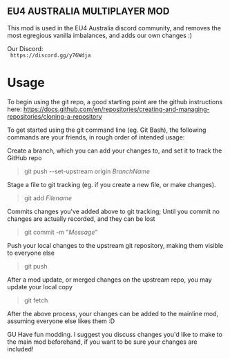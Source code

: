 ## EU4 AUSTRALIA MULTIPLAYER MOD
This mod is used in the EU4 Australia discord community, and removes the most egregious vanilla imbalances, and adds our own changes :)

Our Discord:  
` https://discord.gg/y76Wdja`

# Usage
To begin using the git repo, a good starting point are the github instructions here:
https://docs.github.com/en/repositories/creating-and-managing-repositories/cloning-a-repository

To get started using the git command line (eg. Git Bash), the following commands are your friends, in rough order of intended usage:  

Create a branch, which you can add your changes to, and set it to track the GitHub repo
>git push --set-upstream origin *BranchName*  


 Stage a file to git tracking (eg. if you create a new file, or make changes). 
>git add *Filename*


 Commits changes you've added above to git tracking; Until you commit no changes are actually recorded, and they can be lost
>git commit -m "*Message*"
 

 Push your local changes to the upstream git repository, making them visible to everyone else
>git push
 

 After a mod update, or merged changes on the upstream repo, you may update your local copy
 >git fetch

After the above process, your changes can be added to the mainline mod, assuming everyone else likes them :D


GU
Have fun modding. I suggest you discuss changes you'd like to make to the main mod beforehand, if you want to be sure your changes are included!




